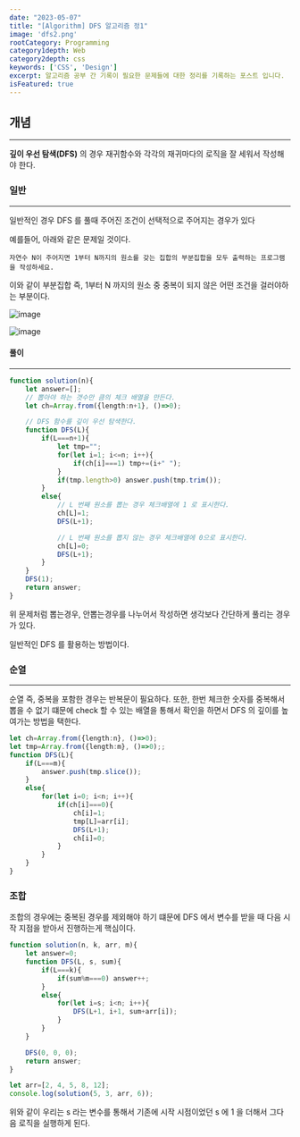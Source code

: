 ```yaml
---
date: "2023-05-07"
title: "[Algorithm] DFS 알고리즘 정1"
image: 'dfs2.png'
rootCategory: Programming
category1depth: Web
category2depth: css
keywords: ['CSS', 'Design']
excerpt: 알고리즘 공부 간 기록이 필요한 문제들에 대한 정리를 기록하는 포스트 입니다.
isFeatured: true
---
```


## 개념
---

**깊이 우선 탐색(DFS)** 의 경우 재귀함수와 각각의 재귀마다의 로직을 잘 세워서 작성해야 한다.

### 일반
---

일반적인 경우 DFS 를 풀때 주어진 조건이 선택적으로 주어지는 경우가 있다

예를들어, 아래와 같은 문제일 것이다.

```text
자연수 N이 주어지면 1부터 N까지의 원소를 갖는 집합의 부분집합을 모두 출력하는 프로그램 을 작성하세요.
```

이와 같이 부분집합 즉, 1부터 N 까지의 원소 중 중복이 되지 않은 어떤 조건을 걸러야하는 부분이다.

![image](https://github.com/jjou33/hippo-blog/assets/134469187/ee007c65-cb25-424d-81c1-64f00eaeb925)

![image](dfs.png)

#### 풀이
---

```ts
function solution(n){
    let answer=[];
    // 뽑아야 하는 갯수만 큼의 체크 배열을 만든다.
    let ch=Array.from({length:n+1}, ()=>0);

    // DFS 함수를 깊이 우선 탐색한다.
    function DFS(L){
        if(L===n+1){
            let tmp="";
            for(let i=1; i<=n; i++){
                if(ch[i]===1) tmp+=(i+" ");
            }
            if(tmp.length>0) answer.push(tmp.trim());
        }
        else{
            // L 번째 원소를 뽑는 경우 체크배열에 1 로 표시한다.
            ch[L]=1;
            DFS(L+1);

            // L 번째 원소를 뽑지 않는 경우 체크배열에 0으로 표시한다.
            ch[L]=0;
            DFS(L+1);
        }
    }
    DFS(1);
    return answer;
}
```

위 문제처럼 뽑는경우, 안뽑는경우를 나누어서 작성하면 생각보다 간단하게 풀리는 경우가 있다.

일반적인 DFS 를 활용하는 방법이다.

### 순열
---

순열 즉, 중복을 포함한 경우는 반복문이 필요하다.
또한, 한번 체크한 숫자를 중복해서 뽑을 수 없기 떄문에 check 할 수 있는 배열을 통해서 확인을 하면서 DFS 의 깊이를 높여가는 방법을 택한다.

```ts
let ch=Array.from({length:n}, ()=>0);
let tmp=Array.from({length:m}, ()=>0);;
function DFS(L){
    if(L===m){
        answer.push(tmp.slice()); 
    }
    else{
        for(let i=0; i<n; i++){
            if(ch[i]===0){
                ch[i]=1;
                tmp[L]=arr[i];
                DFS(L+1);
                ch[i]=0;
            }
        }
    }
}
```

### 조합

조합의 경우에는 중복된 경우를 제외해야 하기 떄문에 DFS 에서 변수를 받을 때 다음 시작 지점을 받아서 진행하는게 핵심이다.

```ts
function solution(n, k, arr, m){         
    let answer=0;
    function DFS(L, s, sum){
        if(L===k){
            if(sum%m===0) answer++;
        }
        else{
            for(let i=s; i<n; i++){
                DFS(L+1, i+1, sum+arr[i]);
            }
        }
    }

    DFS(0, 0, 0);
    return answer;
}

let arr=[2, 4, 5, 8, 12];
console.log(solution(5, 3, arr, 6));
```

위와 같이 우리는 s 라는 변수를 통해서 기존에 시작 시점이었던 s 에 1 을 더해서 그다음 로직을 실행하게 된다.



